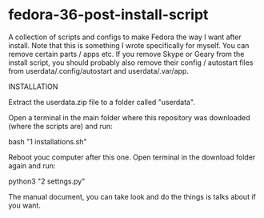 # fedora-36-post-install-script

A collection of scripts and configs to make Fedora the way I want after install.
Note that this is something I wrote specifically for myself. You can remove certain parts / apps etc. If you remove Skype or Geary from the install script, you should probably also remove their config / autostart files from userdata/.config/autostart and userdata/.var/app.

INSTALLATION

Extract the userdata.zip file to a folder called "userdata".

Open a terminal in the main folder where this repository was downloaded (where the scripts are) and run:

bash "1 installations.sh"

Reboot youc computer after this one. Open terminal in the download folder again and run:

python3 "2 settngs.py"

The manual document, you can take look and do the things is talks about if you want.
